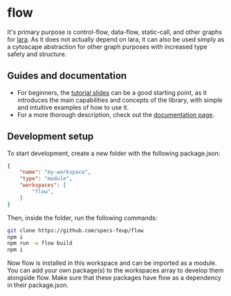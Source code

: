 # flow

It's primary purpose is control-flow, data-flow, static-call, and other graphs for [lara](https://github.com/specs-feup/lara-framework). As it does not actually depend on lara, it can also be used simply as a cytoscape abstraction for other graph purposes with increased type safety and structure.

## Guides and documentation

- For beginners, the [tutorial slides](https://docs.google.com/presentation/d/12MFa4gRFgww5UEhwkhwruNa6gSwKDVUk7iUVO5qNzwc/edit?usp=sharing) can be a good starting point, as it introduces the main capabilities and concepts of the library, with simple and intuitive examples of how to use it.
- For a more thorough description, check out the [documentation page](https://specs-feup.github.io/modules/flow.html).

## Development setup

To start development, create a new folder with the following package.json:

```json
{
    "name": "my-workspace",
    "type": "module",
    "workspaces": [
        "flow",
    ]
}
```

Then, inside the folder, run the following commands:

```sh
git clone https://github.com/specs-feup/flow
npm i
npm run -w flow build
npm i
```

Now flow is installed in this workspace and can be imported as a module. You can add your own package(s) to the workspaces array to develop them alongside flow. Make sure that these packages have flow as a dependency in their package.json.

